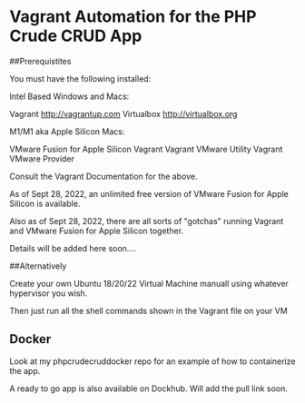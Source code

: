 # Vagrant Automation for the PHP Crude CRUD App

##Prerequistites

You must have the following installed:

Intel Based Windows and Macs:

Vagrant http://vagrantup.com
Virtualbox http://virtualbox.org

M1/M1 aka Apple Silicon Macs:

VMware Fusion for Apple Silicon
Vagrant
Vagrant VMware Utility
Vagrant VMware Provider

Consult the Vagrant Documentation for the above.

As of Sept 28, 2022, an unlimited free version of VMware Fusion for Apple Silicon is available.

Also as of Sept 28, 2022, there are all sorts of "gotchas" running Vagrant and VMware Fusion for Apple Silicon together.

Details will be added here soon....

##Alternatively

Create your own Ubuntu 18/20/22 Virtual Machine manuall using whatever hypervisor you wish.

Then just run all the shell commands shown in the Vagrant file on your VM

## Docker

Look at my phpcrudecruddocker repo for an example of how to containerize the app.

A ready to go app is also available on Dockhub.  Will add the pull link soon.

